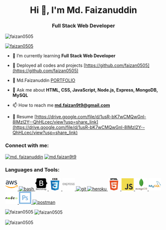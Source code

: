 <!-- ### Hi there 👋 -->

<!--
**faizan0505/faizan0505** is a ✨ _special_ ✨ repository because its `README.md` (this file) appears on your GitHub profile.

Here are some ideas to get you started:

- 🔭 I’m currently working on ...
- 🌱 I’m currently learning ...
- 👯 I’m looking to collaborate on ...
- 🤔 I’m looking for help with ...
- 💬 Ask me about ...
- 📫 How to reach me: ...
- 😄 Pronouns: ...
- ⚡ Fun fact: ...
-->


<h1 align="center">Hi 👋, I'm Md. Faizanuddin</h1>
<h3 align="center">Full Stack Web Developer</h3>

<p align="left"> <img src="https://komarev.com/ghpvc/?username=faizan0505&label=Profile%20views&color=0e75b6&style=flat" alt="faizan0505" /> </p>

<p align="left"> <a href="https://github.com/ryo-ma/github-profile-trophy"><img src="https://github-profile-trophy.vercel.app/?username=faizan0505" alt="faizan0505" /></a> </p>

- 🌱 I’m currently learning **Full Stack Web Developer**

- 📝 Deployed all codes and projects [https://github.com/faizan0505](https://github.com/faizan0505)

- 📝 Md.Faizanuddin [PORTFOLIO](https://faizan0505.github.io/)

- 💬 Ask me about **HTML, CSS, JavaScript, Node.js, Express, MongoDB, MySQL**

- 📫 How to reach me **md.faizan9t9@gmail.com**

- 📄 Resume [https://drive.google.com/file/d/1usR-bK7wCMQwGnl-8lMzI2Y--QhHLcec/view?usp=share_link](https://drive.google.com/file/d/1usR-bK7wCMQwGnl-8lMzI2Y--QhHLcec/view?usp=share_link)

<h3 align="left">Connect with me:</h3>
<p align="left">
<a href="https://linkedin.com/in/md. faizanuddin" target="blank"><img align="center" src="https://raw.githubusercontent.com/rahuldkjain/github-profile-readme-generator/master/src/images/icons/Social/linked-in-alt.svg" alt="md. faizanuddin" height="30" width="40" /></a>
<a href="https://codesandbox.com/md.faizan9t9" target="blank"><img align="center" src="https://raw.githubusercontent.com/rahuldkjain/github-profile-readme-generator/master/src/images/icons/Social/codesandbox.svg" alt="md.faizan9t9" height="30" width="40" /></a>
</p>

<h3 align="left">Languages and Tools:</h3>
<p align="left"> <a href="https://aws.amazon.com" target="_blank" rel="noreferrer"> <img src="https://raw.githubusercontent.com/devicons/devicon/master/icons/amazonwebservices/amazonwebservices-original-wordmark.svg" alt="aws" width="40" height="40"/> </a> <a href="https://www.gnu.org/software/bash/" target="_blank" rel="noreferrer"> <img src="https://www.vectorlogo.zone/logos/gnu_bash/gnu_bash-icon.svg" alt="bash" width="40" height="40"/> </a> <a href="https://getbootstrap.com" target="_blank" rel="noreferrer"> <img src="https://raw.githubusercontent.com/devicons/devicon/master/icons/bootstrap/bootstrap-plain-wordmark.svg" alt="bootstrap" width="40" height="40"/> </a> <a href="https://www.w3schools.com/css/" target="_blank" rel="noreferrer"> <img src="https://raw.githubusercontent.com/devicons/devicon/master/icons/css3/css3-original-wordmark.svg" alt="css3" width="40" height="40"/> </a> <a href="https://expressjs.com" target="_blank" rel="noreferrer"> <img src="https://raw.githubusercontent.com/devicons/devicon/master/icons/express/express-original-wordmark.svg" alt="express" width="40" height="40"/> </a> <a href="https://git-scm.com/" target="_blank" rel="noreferrer"> <img src="https://www.vectorlogo.zone/logos/git-scm/git-scm-icon.svg" alt="git" width="40" height="40"/> </a> <a href="https://heroku.com" target="_blank" rel="noreferrer"> <img src="https://www.vectorlogo.zone/logos/heroku/heroku-icon.svg" alt="heroku" width="40" height="40"/> </a> <a href="https://www.w3.org/html/" target="_blank" rel="noreferrer"> <img src="https://raw.githubusercontent.com/devicons/devicon/master/icons/html5/html5-original-wordmark.svg" alt="html5" width="40" height="40"/> </a> <a href="https://developer.mozilla.org/en-US/docs/Web/JavaScript" target="_blank" rel="noreferrer"> <img src="https://raw.githubusercontent.com/devicons/devicon/master/icons/javascript/javascript-original.svg" alt="javascript" width="40" height="40"/> </a> <a href="https://www.mongodb.com/" target="_blank" rel="noreferrer"> <img src="https://raw.githubusercontent.com/devicons/devicon/master/icons/mongodb/mongodb-original-wordmark.svg" alt="mongodb" width="40" height="40"/> </a> <a href="https://www.mysql.com/" target="_blank" rel="noreferrer"> <img src="https://raw.githubusercontent.com/devicons/devicon/master/icons/mysql/mysql-original-wordmark.svg" alt="mysql" width="40" height="40"/> </a> <a href="https://nodejs.org" target="_blank" rel="noreferrer"> <img src="https://raw.githubusercontent.com/devicons/devicon/master/icons/nodejs/nodejs-original-wordmark.svg" alt="nodejs" width="40" height="40"/> </a> <a href="https://www.photoshop.com/en" target="_blank" rel="noreferrer"> <img src="https://raw.githubusercontent.com/devicons/devicon/master/icons/photoshop/photoshop-line.svg" alt="photoshop" width="40" height="40"/> </a> <a href="https://postman.com" target="_blank" rel="noreferrer"> <img src="https://www.vectorlogo.zone/logos/getpostman/getpostman-icon.svg" alt="postman" width="40" height="40"/> </a> </p>

<p><img align="left" src="https://github-readme-stats.vercel.app/api/top-langs?username=faizan0505&show_icons=true&locale=en&layout=compact" alt="faizan0505" /></p>

<p>&nbsp;<img align="center" src="https://github-readme-stats.vercel.app/api?username=faizan0505&show_icons=true&locale=en" alt="faizan0505" /></p>

<p><img align="center" src="https://github-readme-streak-stats.herokuapp.com/?user=faizan0505&" alt="faizan0505" /></p>
